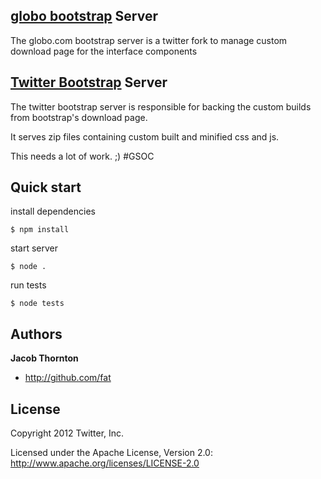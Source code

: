 ## [globo bootstrap](http://globocom.github.com/bootstrap) Server

The globo.com bootstrap server is a twitter fork to manage custom download page for the interface components

## [Twitter Bootstrap](http://twitter.github.com/bootstrap) Server

The twitter bootstrap server is responsible for backing the custom builds from bootstrap's download page. 

It serves zip files containing custom built and minified css and js.

This needs a lot of work. ;) #GSOC


## Quick start

install dependencies
```
$ npm install
```

start server
```
$ node .
```

run tests
```
$ node tests
```

## Authors

**Jacob Thornton**

+ http://github.com/fat

## License

Copyright 2012 Twitter, Inc.

Licensed under the Apache License, Version 2.0: http://www.apache.org/licenses/LICENSE-2.0